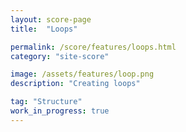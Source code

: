 ```yaml
---
layout: score-page
title:  "Loops"

permalink: /score/features/loops.html
category: "site-score"

image: /assets/features/loop.png
description: "Creating loops"

tag: "Structure"
work_in_progress: true
---
```


